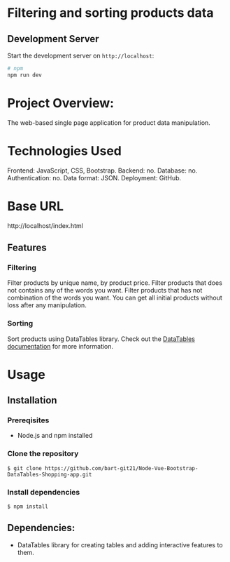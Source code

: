 # Filtering and sorting products data

## Development Server
Start the development server on `http://localhost`:

```bash
# npm
npm run dev
```

# Project Overview:
The web-based single page application for product data manipulation.

# Technologies Used
Frontend: JavaScript, CSS, Bootstrap.
Backend: no.
Database: no.
Authentication: no.
Data format: JSON.
Deployment: GitHub.

# Base URL
http://localhost/index.html

## Features

### Filtering
Filter products by unique name, by product price.
Filter products that does not contains any of the words you want.
Filter products that has not combination of the words you want.
You can get all initial products without loss after any manipulation.

### Sorting
Sort products using DataTables library.
Check out the [DataTables documentation](https://datatables.net/) for more information.

# Usage

## Installation
### Prereqisites
- Node.js and npm installed
### Clone the repository
```
$ git clone https://github.com/bart-git21/Node-Vue-Bootstrap-DataTables-Shopping-app.git
```
### Install dependencies
```
$ npm install
```

## Dependencies:
- DataTables library for creating tables and adding interactive features to them.
